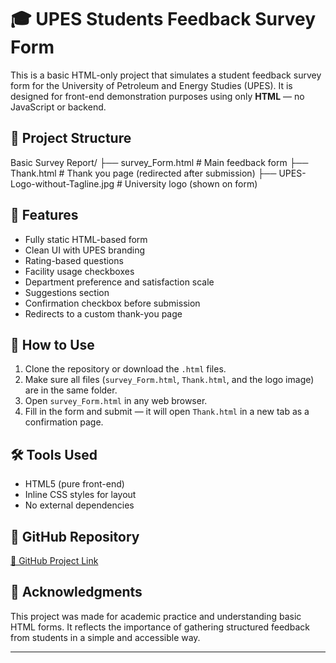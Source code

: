 # 🎓 UPES Students Feedback Survey Form

This is a basic HTML-only project that simulates a student feedback survey form for the University of Petroleum and Energy Studies (UPES). It is designed for front-end demonstration purposes using only **HTML** — no JavaScript or backend.

## 📁 Project Structure
  Basic Survey Report/
  ├── survey_Form.html # Main feedback form
  ├── Thank.html # Thank you page (redirected after submission)
  ├── UPES-Logo-without-Tagline.jpg # University logo (shown on form)

  
## 📝 Features

- Fully static HTML-based form
- Clean UI with UPES branding
- Rating-based questions
- Facility usage checkboxes
- Department preference and satisfaction scale
- Suggestions section
- Confirmation checkbox before submission
- Redirects to a custom thank-you page

## 🚀 How to Use

1. Clone the repository or download the `.html` files.
2. Make sure all files (`survey_Form.html`, `Thank.html`, and the logo image) are in the same folder.
3. Open `survey_Form.html` in any web browser.
4. Fill in the form and submit — it will open `Thank.html` in a new tab as a confirmation page.

## 🛠️ Tools Used

- HTML5 (pure front-end)
- Inline CSS styles for layout
- No external dependencies

## 📂 GitHub Repository

[🔗 GitHub Project Link](https://github.com/Siddharth-UPES/Smaller-Projects/tree/main/Basic%20Survey%20Report)

## 🙏 Acknowledgments

This project was made for academic practice and understanding basic HTML forms. It reflects the importance of gathering structured feedback from students in a simple and accessible way.

---


